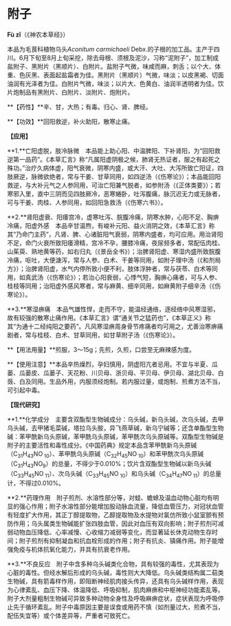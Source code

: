 # 附子

**Fù zǐ**（《神农本草经》）

本品为毛茛科植物乌头*Aconitum carmichaeli* Debx.的子根的加工品。主产于四川。6月下旬至8月上旬采挖，除去母根、须根及泥沙，习称“泥附子”，加工制成盐附子、黑附片（黑顺片）、白附片。盐附子气微，味咸而麻，刺舌；以个大、体重、色灰黑、表面起盐霜者为佳。黑附片（黑顺片）气微，味淡；以皮黑褐、切面油润有光泽者为佳。白附片气微，味淡；以片大、色黄白、油润半透明者为佳。饮片炮制品有黑附片、白附片、淡附片、炮附片。

**【药性】**辛、甘，大热；有毒。归心、肾、脾经。

**【功效】**回阳救逆，补火助阳，散寒止痛。

**【应用】**

**1.**亡阳虚脱，肢冷脉微　本品能上助心阳、中温脾阳、下补肾阳，为“回阳救逆第一品药”。《本草汇言》称“凡属阳虚阴极之候，肺肾无热证者，服之有起死之殊功。”治疗久病体虚，阳气衰微，阴寒内盛，或大汗、大吐、大泻所致亡阳证，四肢厥逆，脉微欲绝者，常与干姜、甘草同用，如四逆汤（《伤寒论》）；本品能回阳救逆，与大补元气之人参同用，可治亡阳兼气脱者，如参附汤（《正体类要》）；若寒邪入里，直中三阴而见四肢厥冷，恶寒蜷卧，吐泻腹痛，脉沉迟无力或无脉者，可与干姜、肉桂、人参同用，如回阳急救汤（《伤寒六书》）。

**2.**肾阳虚衰、阳痿宫冷，虚寒吐泻、脘腹冷痛，阴寒水肿，心阳不足、胸痹冷痛，阳虚外感　本品辛甘温煦，有峻补元阳、益火消阴之效，《本草汇言》称其“乃命门主药”，凡肾、脾、心诸脏阳气衰弱，阴寒内盛者，均可应用。用治肾阳不足，命门火衰所致阳痿滑精，宫冷不孕，腰膝冷痛，夜尿频多者，常配伍肉桂、山茱萸、熟地黄等药，如右归丸（《景岳全书》）；治脾肾阳虚、寒湿内盛所致脘腹冷痛，呕吐，大便溏泻，常与人参、白术、干姜等同用，如附子理中汤（《和剂局方》）；治脾肾阳虚，水气内停所致小便不利，肢体浮肿者，常与茯苓、白术等同用，如真武汤（《伤寒论》）；若治心阳衰弱，心悸气短，胸痹心痛者，可与人参、桂枝等同用；治阳虚外感风寒者，常与麻黄、细辛同用，如麻黄附子细辛汤（《伤寒论》）。

**3.**寒湿痹痛　本品气雄性悍，走而不守，能温经通络，逐经络中风寒湿邪，故有较强的散寒止痛作用。《本草汇言》谓“通关节之猛药也”，《本草正义》称其“为通十二经纯阳之要药”。凡风寒湿痹周身骨节疼痛者均可用之，尤善治寒痹痛剧者，常与桂枝、白术、甘草同用，如甘草附子汤（《伤寒论》）。

**【用法用量】**煎服，3～15g；先煎，久煎，口尝至无麻辣感为度。

**【使用注意】**本品辛热燥烈，孕妇慎用，阴虚阳亢者忌用。不宜与半夏、瓜蒌、瓜蒌皮、瓜蒌子、天花粉、川贝母、浙贝母、平贝母、伊贝母、湖北贝母、白蔹、白及同用。生品外用，内服须经炮制。若内服过量，或炮制、煎煮方法不当，可引起中毒。

**【现代研究】**

**1.**化学成分　主要含双酯型生物碱成分：乌头碱，新乌头碱，次乌头碱，去甲乌头碱，去甲猪毛菜碱，塔拉乌头胺，异飞燕草碱，新乌宁碱等；还含单酯型生物碱：苯甲酰新乌头原碱，苯甲酰乌头原碱，苯甲酰次乌头原碱等。双酯型生物碱是附子的主要活性和毒性成分。《中国药典》规定本品含苯甲酰新乌头原碱（C<sub>31</sub>H<sub>43</sub>NO<sub> 10</sub>）、苯甲酰乌头原碱（C<sub>32</sub>H<sub>45</sub>NO<sub> 10</sub>）和苯甲酰次乌头原碱（C<sub>31</sub>H<sub>43</sub>NO<sub>9</sub>）的总量，不得少于0.010%；饮片含双酯型生物碱以新乌头碱（C<sub>33</sub>H<sub>45</sub>NO<sub> 11</sub>）、次乌头碱（C<sub>33</sub>H<sub>45</sub>NO<sub> 10</sub>）和乌头碱（C<sub>34</sub>H<sub>47</sub>NO<sub> 11</sub>）的总量计，不得过0.010%。

**2.**药理作用　附子煎剂、水溶性部分等，对蛙、蟾蜍及温血动物心脏均有明显的强心作用；附子水溶性部分能增加股动脉血流量，降低血管压力，对冠状血管有轻度扩大作用，其正丁醇提取物，乙醇提取物及水提物对氯仿所致小鼠室颤有预防作用；乌头属类生物碱能扩张四肢血管，因此对血压有双向影响；附子煎剂可减弱动物血压降低、心率减慢、心收缩力减弱等变化，而显著延长休克动物生存时间；附子煎剂有抑制凝血和抗血栓形成的作用；附子有抗炎、镇痛作用。附子能增强免疫与机体抗氧化能力，并具有抗衰老作用。

**3.**不良反应　附子中含多种乌头碱类化合物，具有较强的毒性，尤其表现为心脏的毒性。但经水解后形成的乌头碱，毒性则大大降低。乌头碱类结构属二萜类生物碱，具有箭毒样作用，即阻断神经肌肉接头传异，还具有乌头碱样作用，表现为心律紊乱、血压下降、体温降低、呼吸抑制，肌肉麻痹和中枢神经功能紊乱等。附子大剂量粗制生物碱可异致多种动物全身性及呼吸麻痹症状，症状表现为呼吸停止先于循环紊乱。附子中毒原因主要是误食或用药不慎（如剂量过大，煎煮不当，配伍失宜等）或个体差异等，严重者可致死亡。